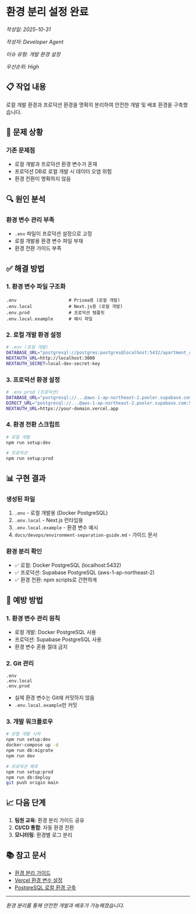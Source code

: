 # 환경 분리 설정 완료

*작성일: 2025-10-31*

*작성자: Developer Agent*

*이슈 유형: 개발 환경 설정*

*우선순위: High*

## 📋 작업 내용

로컬 개발 환경과 프로덕션 환경을 명확히 분리하여 안전한 개발 및 배포 환경을 구축했습니다.

## 🐛 문제 상황

### 기존 문제점
- 로컬 개발과 프로덕션 환경 변수가 혼재
- 프로덕션 DB로 로컬 개발 시 데이터 오염 위험
- 환경 전환이 명확하지 않음

## 🔍 원인 분석

### 환경 변수 관리 부족
- `.env` 파일이 프로덕션 설정으로 고정
- 로컬 개발용 환경 변수 파일 부재
- 환경 전환 가이드 부족

## ✅ 해결 방법

### 1. 환경 변수 파일 구조화
```
.env                    # Prisma용 (로컬 개발)
.env.local              # Next.js용 (로컬 개발)
.env.prod               # 프로덕션 템플릿
.env.local.example      # 예시 파일
```

### 2. 로컬 개발 환경 설정
```bash
# .env (로컬 개발)
DATABASE_URL="postgresql://postgres:postgres@localhost:5432/apartment_community"
NEXTAUTH_URL=http://localhost:3000
NEXTAUTH_SECRET=local-dev-secret-key
```

### 3. 프로덕션 환경 설정
```bash
# .env.prod (프로덕션)
DATABASE_URL="postgresql://...@aws-1-ap-northeast-2.pooler.supabase.com:6543/postgres"
DIRECT_URL="postgresql://...@aws-1-ap-northeast-2.pooler.supabase.com:5432/postgres"
NEXTAUTH_URL=https://your-domain.vercel.app
```

### 4. 환경 전환 스크립트
```bash
# 로컬 개발
npm run setup:dev

# 프로덕션
npm run setup:prod
```

## 📊 구현 결과

### 생성된 파일
1. `.env` - 로컬 개발용 (Docker PostgreSQL)
2. `.env.local` - Next.js 런타임용
3. `.env.local.example` - 환경 변수 예시
4. `docs/devops/environment-separation-guide.md` - 가이드 문서

### 환경 분리 확인
- ✅ 로컬: Docker PostgreSQL (localhost:5432)
- ✅ 프로덕션: Supabase PostgreSQL (aws-1-ap-northeast-2)
- ✅ 환경 전환: npm scripts로 간편하게

## 🔄 예방 방법

### 1. 환경 변수 관리 원칙
- 로컬 개발: Docker PostgreSQL 사용
- 프로덕션: Supabase PostgreSQL 사용
- 환경 변수 혼용 절대 금지

### 2. Git 관리
```gitignore
.env
.env.local
.env.prod
```
- 실제 환경 변수는 Git에 커밋하지 않음
- `.env.local.example`만 커밋

### 3. 개발 워크플로우
```bash
# 로컬 개발 시작
npm run setup:dev
docker-compose up -d
npm run db:migrate
npm run dev

# 프로덕션 배포
npm run setup:prod
npm run db:deploy
git push origin main
```

## 📈 다음 단계

1. **팀원 교육**: 환경 분리 가이드 공유
2. **CI/CD 통합**: 자동 환경 전환
3. **모니터링**: 환경별 로그 분리

## 📚 참고 문서
- [환경 분리 가이드](../../devops/environment-separation-guide.md)
- [Vercel 환경 변수 설정](../../devops/vercel-environment-setup.md)
- [PostgreSQL 로컬 환경 구축](../../devops/local-postgres-setup.md)

---

*환경 분리를 통해 안전한 개발과 배포가 가능해졌습니다.*
